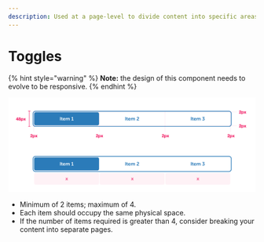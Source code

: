 ```yaml
---
description: Used at a page-level to divide content into specific areas of interest.
---
```


# Toggles

{% hint style="warning" %}
**Note:** the design of this component needs to evolve to be responsive.
{% endhint %}

![](../.gitbook/assets/toggles.png)

* Minimum of 2 items; maximum of 4.
* Each item should occupy the same physical space.
* If the number of items required is greater than 4, consider breaking your content into separate pages.

